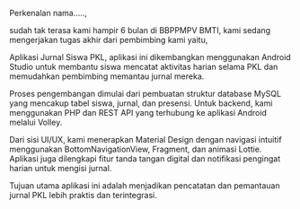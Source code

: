 Perkenalan nama....., 

sudah tak terasa kami hampir 6 bulan di BBPPMPV BMTI, kami sedang mengerjakan tugas akhir dari pembimbing kami yaitu,

Aplikasi Jurnal Siswa PKL, aplikasi ini dikembangkan menggunakan Android Studio untuk membantu siswa mencatat aktivitas harian selama PKL dan memudahkan pembimbing memantau jurnal mereka.

Proses pengembangan dimulai dari pembuatan struktur database MySQL yang mencakup tabel siswa, jurnal, dan presensi. Untuk backend, kami menggunakan PHP dan REST API yang terhubung ke aplikasi Android melalui Volley.

Dari sisi UI/UX, kami menerapkan Material Design dengan navigasi intuitif menggunakan BottomNavigationView, Fragment, dan animasi Lottie. Aplikasi juga dilengkapi fitur tanda tangan digital dan notifikasi pengingat harian untuk mengisi jurnal.

Tujuan utama aplikasi ini adalah menjadikan pencatatan dan pemantauan jurnal PKL lebih praktis dan terintegrasi.
